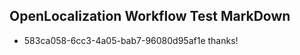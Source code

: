 ## OpenLocalization Workflow Test MarkDown
* 583ca058-6cc3-4a05-bab7-96080d95af1e thanks!

<!--HONumber=Aug16_HO4-->


